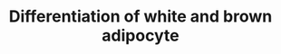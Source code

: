 ---
annotations:
- id: PW:0000004
  parent: regulatory pathway
  type: Pathway Ontology
  value: regulatory pathway
authors:
- Mkutmon
- Egonw
- Susan
- Eweitz
- Marvin M2
description: Development of white versus brown adipocytes (figure from Handbook of
  Obesity). Transcription factors and nuclear regulators controlling the development
  of white versus brown adipocytes are shown in the pathway.  At the bottom a selection
  of identified markers of white and brown adipocytes were added (from Nascimento
  et al).
last-edited: 2021-05-27
organisms:
- Homo sapiens
redirect_from:
- /index.php/Pathway:WP2895
- /instance/WP2895
- /instance/WP2895_rr118446
revision: r118446
schema-jsonld:
- '@context': https://schema.org/
  '@id': https://wikipathways.github.io/pathways/WP2895.html
  '@type': Dataset
  creator:
    '@type': Organization
    name: WikiPathways
  description: Development of white versus brown adipocytes (figure from Handbook
    of Obesity). Transcription factors and nuclear regulators controlling the development
    of white versus brown adipocytes are shown in the pathway.  At the bottom a selection
    of identified markers of white and brown adipocytes were added (from Nascimento
    et al).
  keywords:
  - ASC-1
  - Adiponectin
  - BMP2
  - BMP4
  - BMP7
  - C/EBPα
  - C/EBPβ
  - C/EBPδ
  - CIDEA
  - EBF3
  - EVA1
  - HOXC8
  - HOXC9
  - HSPB7
  - Leptin
  - PGC-1α
  - PGC-1β
  - PLAC8
  - PPARγ
  - PRDM16
  - Smad1
  - Smad5
  - Smad8
  - Smad9
  - ZIC1
  - Zfp423
  license: CC0
  name: Differentiation of white and brown adipocyte
seo: CreativeWork
title: Differentiation of white and brown adipocyte
wpid: WP2895
---